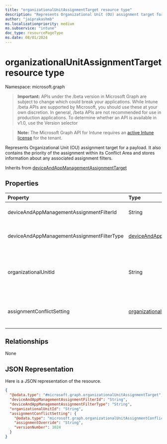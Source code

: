 ```yaml
---
title: "organizationalUnitAssignmentTarget resource type"
description: "Represents Organizational Unit (OU) assignment target for a payload. It also contains the priority of the assignment within its Conflict Area and stores information about any associated assignment filters."
author: "jaiprakashmb"
ms.localizationpriority: medium
ms.subservice: "intune"
doc_type: resourcePageType
ms.date: 08/01/2024
---
```


# organizationalUnitAssignmentTarget resource type

Namespace: microsoft.graph

> **Important:** APIs under the /beta version in Microsoft Graph are subject to change which could break your applications. While Intune /beta APIs are supported by Microsoft, you should use these at your own discretion. In general, /beta APIs are not recommended for use in production applications. To determine whether an API is available in v1.0, use the Version selector

> **Note:** The Microsoft Graph API for Intune requires an [active Intune license](https://go.microsoft.com/fwlink/?linkid=839381) for the tenant.

Represents Organizational Unit (OU) assignment target for a payload. It also contains the priority of the assignment within its Conflict Area and stores information about any associated assignment filters.


Inherits from [deviceAndAppManagementAssignmentTarget](../resources/intune-shared-deviceandappmanagementassignmenttarget.md)

## Properties
|Property|Type|Description|
|:---|:---|:---|
|deviceAndAppManagementAssignmentFilterId|String|The Id of the filter for the target assignment. Inherited from [deviceAndAppManagementAssignmentTarget](../resources/intune-shared-deviceandappmanagementassignmenttarget.md)|
|deviceAndAppManagementAssignmentFilterType|[deviceAndAppManagementAssignmentFilterType](../resources/intune-shared-deviceandappmanagementassignmentfiltertype.md)|The type of filter of the target assignment i.e. Exclude or Include. Inherited from [deviceAndAppManagementAssignmentTarget](../resources/intune-shared-deviceandappmanagementassignmenttarget.md). Possible values are: `none`, `include`, `exclude`.|
|organizationalUnitId|String|Indicates the Entra ID of the Organizational Unit (OU) to which the payload is assigned. The payload assignment can be direct or inherited to an OU. This Organizational Unit (OU) ID refers to the Organizational Unit (OU) to which the assignment was directly assigned. Read-Only.|
|assignmentConflictSetting|[organizationalUnitAssignmentConflictSetting](../resources/intune-shared-organizationalunitassignmentconflictsetting.md)|Indicates rules to resolve conflicting settings for an Organizational Unit (OU) assignment. These settings help determine the relative order of payloads within a conflict area, as set by the admin during assignment. Read-Only.|

## Relationships
None

## JSON Representation
Here is a JSON representation of the resource.
<!-- {
  "blockType": "resource",
  "@odata.type": "microsoft.graph.organizationalUnitAssignmentTarget"
}
-->
``` json
{
  "@odata.type": "#microsoft.graph.organizationalUnitAssignmentTarget",
  "deviceAndAppManagementAssignmentFilterId": "String",
  "deviceAndAppManagementAssignmentFilterType": "String",
  "organizationalUnitId": "String",
  "assignmentConflictSetting": {
    "@odata.type": "microsoft.graph.organizationalUnitAssignmentConflictSetting",
    "assignmentOverride": "String",
    "versionNumber": 1024
  }
}
```